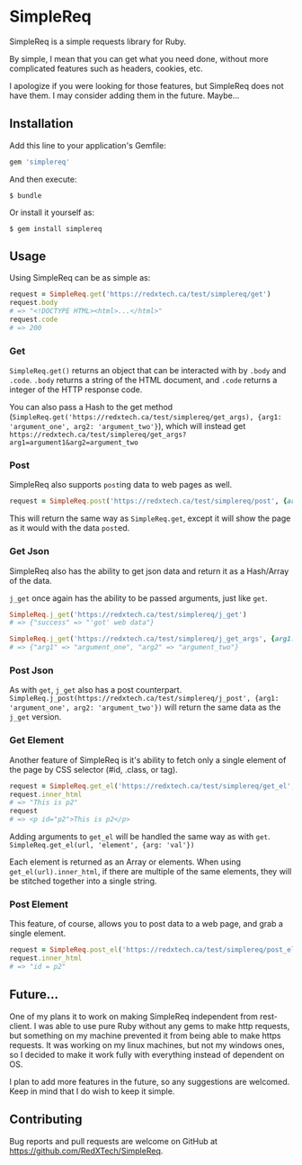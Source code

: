 # SimpleReq

SimpleReq is a simple requests library for Ruby.

By simple, I mean that you can get what you need done, without more complicated features such as headers, cookies, etc.

I apologize if you were looking for those features, but SimpleReq does not have them. I may consider adding them in the future. Maybe...

## Installation

Add this line to your application's Gemfile:

```ruby
gem 'simplereq'
```

And then execute:

    $ bundle

Or install it yourself as:

    $ gem install simplereq

## Usage

Using SimpleReq can be as simple as:
 ```ruby
request = SimpleReq.get('https://redxtech.ca/test/simplereq/get')
request.body
# => "<!DOCTYPE HTML><html>...</html>"
request.code
# => 200
```

### Get
`SimpleReq.get()` returns an object that can be interacted with by `.body` and `.code`. `.body` returns a string of the HTML document, and `.code` returns a integer of the HTTP response code.

You can also pass a Hash to the get method (`SimpleReq.get('https://redxtech.ca/test/simplereq/get_args), {arg1: 'argument_one', arg2: 'argument_two'}`), which will instead get `https://redxtech.ca/test/simplereq/get_args?arg1=argument1&arg2=argument_two`

### Post
SimpleReq also supports `post`ing data to web pages as well.
```ruby
request = SimpleReq.post('https://redxtech.ca/test/simplereq/post', {arg1: 'argument_one', arg2: 'argument_two'})
```
This will return the same way as `SimpleReq.get`, except it will show the page as it would with the data `post`ed.

### Get Json
SimpleReq also has the ability to get json data and return it as a Hash/Array of the data.

`j_get` once again has the ability to be passed arguments, just like `get`.

```ruby
SimpleReq.j_get('https://redxtech.ca/test/simplereq/j_get')
# => {"success" => "'got' web data"}

SimpleReq.j_get('https://redxtech.ca/test/simplereq/j_get_args', {arg1: 'argument_one', arg2: 'argument_two'})
# => {"arg1" => "argument_one", "arg2" => "argument_two"}
```

### Post Json
As with `get`, `j_get` also has a post counterpart.
`SimpleReq.j_post(https://redxtech.ca/test/simplereq/j_post', {arg1: 'argument_one', arg2: 'argument_two'})` will return the same data as the `j_get` version.

### Get Element
Another feature of SimpleReq is it's ability to fetch only a single element of the page by CSS selector (#id, .class, or tag).
```ruby
request = SimpleReq.get_el('https://redxtech.ca/test/simplereq/get_el', '#p2')
request.inner_html
# => "This is p2"
request
# => <p id="p2">This is p2</p>
```

Adding arguments to `get_el` will be handled the same way as with `get`.
`SimpleReq.get_el(url, 'element', {arg: 'val'})`

Each element is returned as an Array or elements. When using `get_el(url).inner_html`, if there are multiple of the same elements, they will be stitched together into a single string.

### Post Element
This feature, of course, allows you to post data to a web page, and grab a single element.
```ruby
request = SimpleReq.post_el('https://redxtech.ca/test/simplereq/post_el', '#p2', {"#p2" => 'id = p2'})
request.inner_html
# => "id = p2"
```

## Future...
One of my plans it to work on making SimpleReq independent from rest-client. I was able to use pure Ruby without any gems to make http requests, but something on my machine prevented it from being able to make https requests. It was working on my linux machines, but not my windows ones, so I decided to make it work fully with everything instead of dependent on OS.

I plan to add more features in the future, so any suggestions are welcomed. Keep in mind that I do wish to keep it simple.

## Contributing

Bug reports and pull requests are welcome on GitHub at https://github.com/RedXTech/SimpleReq.


